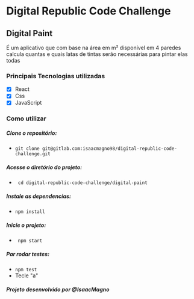# Digital Republic Code Challenge

## Digital Paint

É um aplicativo que com base na área em m² disponível em 4 paredes calcula quantas e quais latas de tintas serão necessárias para pintar elas todas

### Principais Tecnologias utilizadas

- [x] React
- [x] Css
- [x] JavaScript

### Como utilizar

##### Clone o repositório:
- ```git clone git@gitlab.com:isaacmagno98/digital-republic-code-challenge.git ```

##### Acesse o diretório do projeto:
- ``` cd digital-republic-code-challenge/digital-paint```

##### Instale as dependencias:
- ```npm install```

##### Inicie o projeto:

- ``` npm start```

##### Par rodar testes:

- ``` npm test ```
- Tecle "a"

##### Projeto desenvolvido por @IsaacMagno
